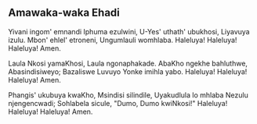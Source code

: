 ## Amawaka-waka Ehadi

Yivani ingom' emnandi Iphuma ezulwini,
U-Yes' uthath' ubukhosi, Liyavuya izulu.
Mbon' ehlel' etroneni, Ungumlauli womhlaba.
Haleluya! Haleluya! Haleluya! Amen.

Laula Nkosi yamaKhosi, Laula ngonaphakade.
AbaKho ngekhe bahluthwe, Abasindisiweyo;
Bazaliswe Luvuyo Yonke imihla yabo.
Haleluya! Haleluya! Haleluya! Amen.

Phangis' ukubuya kwaKho, Msindisi silindile,
Uyakudlula lo mhlaba Nezulu njengencwadi;
Sohlabela sicule, "Dumo, Dumo kwiNkosi!"
Haleluya! Haleluya! Haleluya! Amen.

